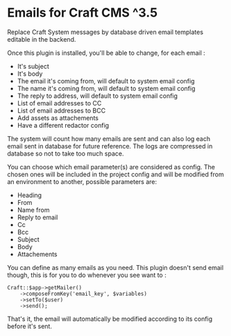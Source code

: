 # Emails for Craft CMS ^3.5

Replace Craft System messages by database driven email templates editable in the backend.

Once this plugin is installed, you'll be able to change, for each email :
- It's subject
- It's body
- The email it's coming from, will default to system email config
- The name it's coming from, will default to system email config
- The reply to address, will default to system email config
- List of email addresses to CC
- List of email addresses to BCC
- Add assets as attachements
- Have a different redactor config

The system will count how many emails are sent and can also log each email sent in database for future reference. The logs are compressed in database so not to take too much space.

You can choose which email parameter(s) are considered as config. The chosen ones will be included in the project config and will be modified from an environment to another, possible parameters are:
- Heading
- From
- Name from
- Reply to email
- Cc
- Bcc
- Subject
- Body
- Attachements

You can define as many emails as you need. This plugin doesn't send email though, this is for you to do whenever you see want to :

```
Craft::$app->getMailer()
    ->composeFromKey('email_key', $variables)
    ->setTo($user)
    ->send();
```

That's it, the email will automatically be modified according to its config before it's sent.